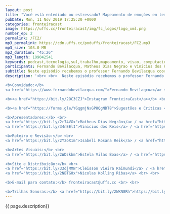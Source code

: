 ```yaml
---
layout: post
title: "Você está entediado ou estressado? Mapeamento de emoções em tempo-real para melhorar a sua jogatina"
pubDate: Mon, 11 Nov 2019 17:25:20 +0000
categories: fronteiracast
image: https://uffs.cc/fronteiracast/img/fc_logos/logo_xml.png
number_ep: 2
permalink: /FC2/
mp3_permalink: https://cdn.uffs.cc/poduffs/fronteiracast/FC2.mp3
mp3_size: 103.0 MB
mp3_duration: "45:26"
mp3_length: 109042541
keywords: podcast,tecnologia,sul,trabalho,mapeamento, visao, computacional,computação,fronteira,uffs
participants: Fernando Bevilacqua, Matheus Dias Negrao e Vinicius dos Reis
subtitle: Neste episódio recebemos o professor Fernando Bevilacqua coordenador do curso de Computação para falar sobre sua pesquisa de detecção de emoções em tempo-real aplicada a area de jogos.
description: '<br> <br>  Neste episódio recebemos o professor Fernando Bevilacqua coordenador do curso de Computação para falar sobre sua pesquisa de detecção de emoções em tempo-real aplicada a área de jogos. Com uso de técnicas de visão computacional e machine learning é possivel melhorar a experiencia durante uma jogatina. <br> <br>

<b>Convidado:</b> 
<a href="https://www.fernandobevilacqua.com/">Fernando Bevilaqcua</a> <br> <br>

<b><a href="https://bit.ly/2OC3CZJ">Instagram FronteiraCast</a></b> <br> <br>

<b><a href="https://forms.gle/YGqgmjNsGP8QgNDT8">Sugestões e Criticas </a></b> <br> <br>

<b>Apresentadores:</b> <br>
<a href="https://bit.ly/2r74VGx">Matheus Dias Negrão</a> / <a href="https://bit.ly/2rEOrG8">Instagram</a> <br>
<a href="https://bit.ly/34nEElI">Vinicius dos Reis</a> / <a href="https://bit.ly/2R5BEHi">Instagram</a> <br>

<b>Roteiro e Revisão:</b> <br>
<a href="https://bit.ly/2Y2oX1m">Isabeli Rosana Reik</a> / <a href="https://bit.ly/35QCxHX">Instagram</a> <br> <br> 

<b>Artes Visuais:</b> <br>
<a href="https://bit.ly/2WDzkbm">Estela Vilas Boas</a> / <a href="https://bit.ly/2NK7aaK">Instagram</a> <br> <br> 
 
<b>Site e Distribuição:</b> <br>
<a href="https://bit.ly/33djMMW">Cleisson Vieira Raimundi</a> / <a href="https://bit.ly/37U5J2s">Instagram</a> <br> 
<a href="https://bit.ly/2NBTG0x">Nicolas Kolling Ribas</a> <br> <br>

<b>E-mail para contato:</b> fronteiracast@uffs.cc <br> <br>

<b>Trilhas Sonoras:</b> <a href="https://bit.ly/2WKN8Rh">https://bit.ly/2WKN8Rh</a> e <a href="https://bit.ly/36BUyer">https://bit.ly/36BUyer</a> '
---
```



{{ page.description}}
